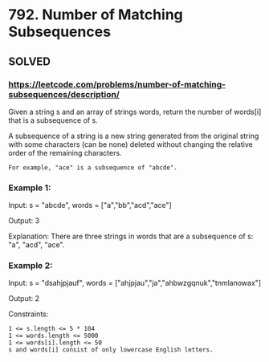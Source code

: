 # 792. Number of Matching Subsequences

## SOLVED

### https://leetcode.com/problems/number-of-matching-subsequences/description/

Given a string s and an array of strings words, return the number of words[i] that is a subsequence of s.

A subsequence of a string is a new string generated from the original string with some characters (can be none) deleted without changing the relative order of the remaining characters.

    For example, "ace" is a subsequence of "abcde".



### Example 1:

Input: s = "abcde", words = ["a","bb","acd","ace"]

Output: 3

Explanation: There are three strings in words that are a subsequence of s: "a", "acd", "ace".

### Example 2:

Input: s = "dsahjpjauf", words = ["ahjpjau","ja","ahbwzgqnuk","tnmlanowax"]

Output: 2



Constraints:

    1 <= s.length <= 5 * 104
    1 <= words.length <= 5000
    1 <= words[i].length <= 50
    s and words[i] consist of only lowercase English letters.

